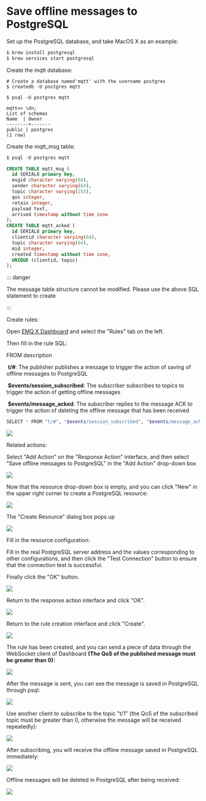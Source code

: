# Save offline messages to PostgreSQL

Set up the PostgreSQL database, and take MacOS X as an example:
```bash
$ brew install postgresql
$ brew services start postgresql
```

Create the mqtt database:

```
# Create a database named'mqtt' with the username postgres
$ createdb -U postgres mqtt

$ psql -U postgres mqtt

mqtt=> \dn;
List of schemas
Name  | Owner
--------+-------
public | postgres
(1 row)
```

Create the mqtt_msg table:

```sql
$ psql -U postgres mqtt

CREATE TABLE mqtt_msg (
  id SERIAL8 primary key,
  msgid character varying(64),
  sender character varying(64),
  topic character varying(255),
  qos integer,
  retain integer,
  payload text,
  arrived timestamp without time zone
);
CREATE TABLE mqtt_acked (
  id SERIAL8 primary key,
  clientid character varying(64),
  topic character varying(64),
  mid integer,
  created timestamp without time zone,
  UNIQUE (clientid, topic)
);
```

::: danger

The message table structure cannot be modified. Please use the above SQL statement to create

:::

Create rules:

Open [EMQ X Dashboard](http://127.0.0.1:18083/#/rules) and select the "Rules" tab on the left.

Then fill in the rule SQL:

FROM description

​	**t/#**: The publisher publishes a message to trigger the action of saving of offline messages to PostgreSQL

​	**$events/session_subscribed**: The subscriber subscribes to topics to trigger  the action of getting offline messages

​	**$events/message_acked**: The subscriber replies to the message ACK to trigger the action of deleting the offline message that has been received

```bash
SELECT * FROM "t/#", "$events/session_subscribed", "$events/message_acked" WHERE topic =~ 't/#'
```

![](./assets/rule-engine/pg_offline_msg_01.png)

Related actions:

Select "Add Action" on the "Response Action" interface, and then select "Save offline messages to PostgreSQL" in the "Add Action" drop-down box

![](./assets/rule-engine/pg_offline_msg_02.png)

Now that the resource drop-down box is empty, and you can click "New" in the upper right corner to create a PostgreSQL resource:

![](./assets/rule-engine/pg_offline_msg_03.png)

The "Create Resource" dialog box pops up

![](./assets/rule-engine/pg_offline_msg_04.png)

Fill in the resource configuration:

Fill in the real PostgreSQL server address and the values corresponding to other configurations, and then click the "Test Connection" button to ensure that the connection test is successful.

Finally click the "OK" button.

![](./assets/rule-engine/pg_offline_msg_05.png)

Return to the response action interface and click "OK".

![](./assets/rule-engine/pg_offline_msg_06.png)

Return to the rule creation interface and click "Create".

![](./assets/rule-engine/pg_offline_msg_07.png)

The rule has been created, and you can send a piece of data through the WebSocket client of Dashboard **(The QoS of the published message must be greater than 0):**

![](./assets/rule-engine/pg_offline_msg_08.png)

After the message is sent, you can see the message is saved in PostgreSQL through psql:

![](./assets/rule-engine/pg_offline_msg_09.png)

Use another client to subscribe to the topic "t/1" (the QoS of the subscribed topic must be greater than 0, otherwise the message will be received repeatedly):

![](./assets/rule-engine/pg_offline_msg_10.png)

After subscribing, you will receive the offline message saved in PostgreSQL immediately:

![](./assets/rule-engine/pg_offline_msg_11.png)

Offline messages will be deleted in PostgreSQL after being received:

![](./assets/rule-engine/pg_offline_msg_12.png)